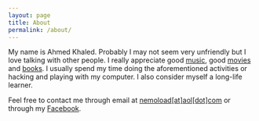 ```yaml
---
layout: page
title: About
permalink: /about/
---
```

My name is Ahmed Khaled. Probably 
I may not seem very unfriendly but I love talking with other people.
I really appreciate good [music](http://www.last.fm/user/Nemoload),
good [movies](http://www.imdb.com/user/ur49451939/ratings) and
[books](https://www.goodreads.com/user/show/11788339-ahmed-kh-aled).
I usually spend my time doing the aforementioned activities or hacking
and playing with my computer. I also consider myself a
long-life learner.

Feel free to contact me through email at [nemoload[at]aol[dot]com](mailto:nemoload@aol.com)
or through my [Facebook](https://www.facebook.com/nemoloadII).
